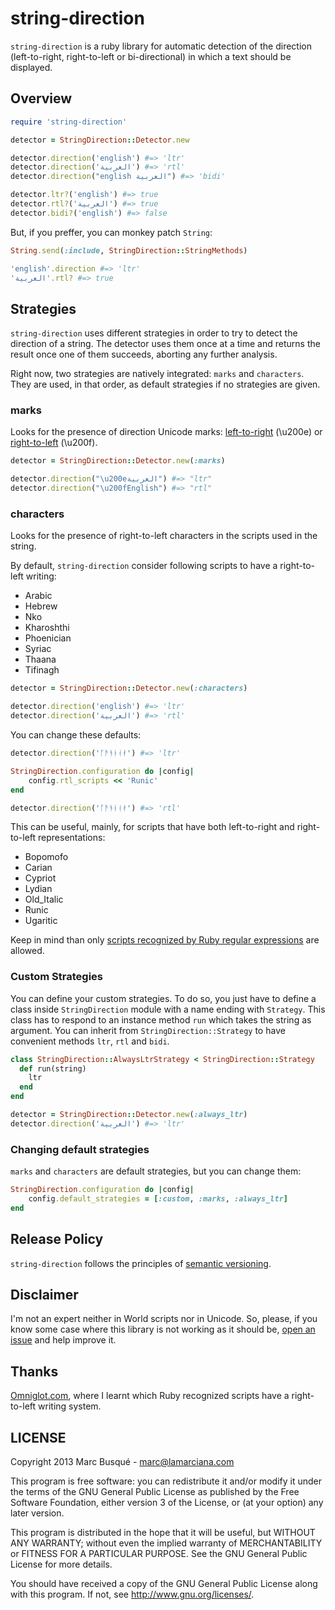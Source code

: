 # string-direction

`string-direction` is a ruby library for automatic detection of the direction (left-to-right, right-to-left or bi-directional) in which a text should be displayed.

## Overview

```ruby
require 'string-direction'

detector = StringDirection::Detector.new

detector.direction('english') #=> 'ltr'
detector.direction('العربية') #=> 'rtl'
detector.direction("english العربية") #=> 'bidi'

detector.ltr?('english') #=> true
detector.rtl?('العربية') #=> true
detector.bidi?('english') #=> false
```

But, if you preffer, you can monkey patch `String`:

```ruby
String.send(:include, StringDirection::StringMethods)

'english'.direction #=> 'ltr'
'العربية'.rtl? #=> true
```

## Strategies

`string-direction` uses different strategies in order to try to detect the direction of a string. The detector uses them once at a time and returns the result once one of them succeeds, aborting any further analysis.

Right now, two strategies are natively integrated: `marks` and `characters`. They are used, in that order, as default strategies if no strategies are given.

### marks

Looks for the presence of direction Unicode marks: [left-to-right](http://en.wikipedia.org/wiki/Left-to-right_mark) (\u200e) or [right-to-left](http://en.wikipedia.org/wiki/Right-to-left_mark) (\u200f).

```ruby
detector = StringDirection::Detector.new(:marks)

detector.direction("\u200eالعربية") #=> "ltr"
detector.direction("\u200fEnglish") #=> "rtl"
```

### characters

Looks for the presence of right-to-left characters in the scripts used in the string.

By default, `string-direction` consider following scripts to have a right-to-left writing:

* Arabic
* Hebrew
* Nko
* Kharoshthi
* Phoenician
* Syriac
* Thaana
* Tifinagh

```ruby
detector = StringDirection::Detector.new(:characters)

detector.direction('english') #=> 'ltr'
detector.direction('العربية') #=> 'rtl'
```

You can change these defaults:

```ruby
detector.direction('ᚪᚫᚬᚭᚮᚯ') #=> 'ltr'

StringDirection.configuration do |config|
    config.rtl_scripts << 'Runic'
end

detector.direction('ᚪᚫᚬᚭᚮᚯ') #=> 'rtl'
```

This can be useful, mainly, for scripts that have both left-to-right and right-to-left representations:

* Bopomofo
* Carian
* Cypriot
* Lydian
* Old_Italic
* Runic
* Ugaritic

Keep in mind than only [scripts recognized by Ruby regular expressions](http://www.ruby-doc.org/core-1.9.3/Regexp.html#label-Character+Properties) are allowed.

### Custom Strategies

You can define your custom strategies. To do so, you just have to define a class inside `StringDirection` module with a name ending with `Strategy`. This class has to respond to an instance method `run` which takes the string as argument. You can inherit from `StringDirection::Strategy` to have convenient methods `ltr`, `rtl` and `bidi`.

```ruby
class StringDirection::AlwaysLtrStrategy < StringDirection::Strategy
  def run(string)
    ltr
  end
end

detector = StringDirection::Detector.new(:always_ltr)
detector.direction('العربية') #=> 'ltr'
```

### Changing default strategies

`marks` and `characters` are default strategies, but you can change them:

```ruby
StringDirection.configuration do |config|
    config.default_strategies = [:custom, :marks, :always_ltr]
end
```

## Release Policy

`string-direction` follows the principles of [semantic versioning](http://semver.org/).

## Disclaimer

I'm not an expert neither in World scripts nor in Unicode. So, please, if you know some case where this library is not working as it should be, [open an issue](https://github.com/laMarciana/string-direction/issues) and help improve it.

## Thanks

[Omniglot.com](http://www.omniglot.com/), where I learnt which Ruby recognized scripts have a right-to-left writing system.

## LICENSE

Copyright 2013 Marc Busqué - <marc@lamarciana.com>

This program is free software: you can redistribute it and/or modify
it under the terms of the GNU General Public License as published by
the Free Software Foundation, either version 3 of the License, or
(at your option) any later version.

This program is distributed in the hope that it will be useful,
but WITHOUT ANY WARRANTY; without even the implied warranty of
MERCHANTABILITY or FITNESS FOR A PARTICULAR PURPOSE.  See the
GNU General Public License for more details.

You should have received a copy of the GNU General Public License
along with this program.  If not, see <http://www.gnu.org/licenses/>.
